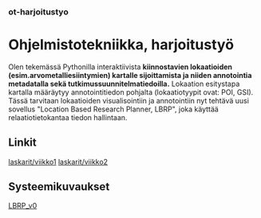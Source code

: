 
### ot-harjoitustyo

# Ohjelmistotekniikka, harjoitustyö

Olen tekemässä Pythonilla interaktiivista **kiinnostavien lokaatioiden (esim.arvometalliesiintymien)  kartalle sijoittamista ja niiden annotointia metadatalla sekä tutkimussuunnitelmatiedoilla.** Lokaation esitystapa kartalla määräytyy annotointitiedon pohjalta (lokaatiotyypit ovat: POI, GSI).  Tässä tarvitaan lokaatioiden visualisointiin ja annotointiin nyt tehtävä uusi sovellus "Location Based Research Planner, LBRP", joka käyttää relaatiotietokantaa tiedon hallintaan.  

## Linkit
[laskarit/viikko1](https://github.com/tihyyti/ot-harjoitustyo2/tree/main/laskarit/viikko1.md)
[laskarit/viikko2](https://github.com/tihyyti/ot-harjoitustyo2/tree/main/laskarit/viikko2.md)

## Systeemikuvaukset
[LBRP_v0](https://github.com/tihyyti/ot-harjoitustyo2/tree/main/dokumentaatio/LBRP_v0.txt)

